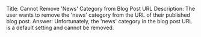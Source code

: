 Title: Cannot Remove 'News' Category from Blog Post URL
Description: The user wants to remove the 'news' category from the URL of their published blog post.
Answer: Unfortunately, the 'news' category in the blog post URL is a default setting and cannot be removed.